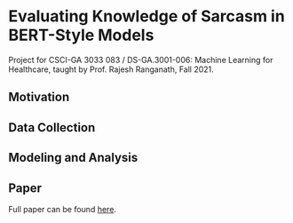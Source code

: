 # Evaluating Knowledge of Sarcasm in BERT-Style Models
Project for CSCI-GA 3033 083 / DS-GA.3001-006: Machine Learning for Healthcare, taught by Prof. Rajesh Ranganath, Fall 2021.

## Motivation

## Data Collection

## Modeling and Analysis

## Paper
Full paper can be found [here](https://drive.google.com/file/d/1QyUhXMmyKQlslAke4sTUXcZ6wdVsGh7R/view?usp=sharing).
